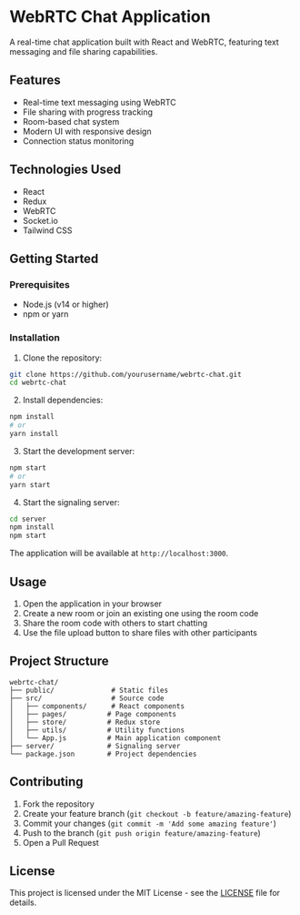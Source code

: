 # WebRTC Chat Application

A real-time chat application built with React and WebRTC, featuring text messaging and file sharing capabilities.

## Features

- Real-time text messaging using WebRTC
- File sharing with progress tracking
- Room-based chat system
- Modern UI with responsive design
- Connection status monitoring

## Technologies Used

- React
- Redux
- WebRTC
- Socket.io
- Tailwind CSS

## Getting Started

### Prerequisites

- Node.js (v14 or higher)
- npm or yarn

### Installation

1. Clone the repository:
```bash
git clone https://github.com/yourusername/webrtc-chat.git
cd webrtc-chat
```

2. Install dependencies:
```bash
npm install
# or
yarn install
```

3. Start the development server:
```bash
npm start
# or
yarn start
```

4. Start the signaling server:
```bash
cd server
npm install
npm start
```

The application will be available at `http://localhost:3000`.

## Usage

1. Open the application in your browser
2. Create a new room or join an existing one using the room code
3. Share the room code with others to start chatting
4. Use the file upload button to share files with other participants

## Project Structure

```
webrtc-chat/
├── public/              # Static files
├── src/                 # Source code
│   ├── components/      # React components
│   ├── pages/          # Page components
│   ├── store/          # Redux store
│   ├── utils/          # Utility functions
│   └── App.js          # Main application component
├── server/             # Signaling server
└── package.json        # Project dependencies
```

## Contributing

1. Fork the repository
2. Create your feature branch (`git checkout -b feature/amazing-feature`)
3. Commit your changes (`git commit -m 'Add some amazing feature'`)
4. Push to the branch (`git push origin feature/amazing-feature`)
5. Open a Pull Request

## License

This project is licensed under the MIT License - see the [LICENSE](LICENSE) file for details. 